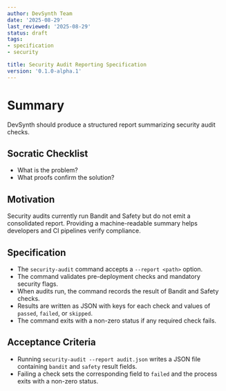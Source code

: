 ```yaml
---
author: DevSynth Team
date: '2025-08-29'
last_reviewed: '2025-08-29'
status: draft
tags:
- specification
- security

title: Security Audit Reporting Specification
version: '0.1.0-alpha.1'
---
```


# Summary

DevSynth should produce a structured report summarizing security audit checks.

## Socratic Checklist
- What is the problem?
- What proofs confirm the solution?

## Motivation

Security audits currently run Bandit and Safety but do not emit a consolidated report.
Providing a machine-readable summary helps developers and CI pipelines verify compliance.

## Specification

- The `security-audit` command accepts a `--report <path>` option.
- The command validates pre-deployment checks and mandatory security flags.
- When audits run, the command records the result of Bandit and Safety checks.
- Results are written as JSON with keys for each check and values of `passed`, `failed`, or `skipped`.
- The command exits with a non-zero status if any required check fails.

## Acceptance Criteria

- Running `security-audit --report audit.json` writes a JSON file containing
  `bandit` and `safety` result fields.
- Failing a check sets the corresponding field to `failed` and the process exits
  with a non-zero status.
